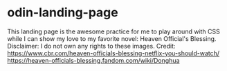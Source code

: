 # odin-landing-page

This landing page is the awesome practice for me to play around with CSS while I can show my love to my favorite novel: Heaven Official's Blessing.
Disclaimer: I do not own any rights to these images.
Credit: 
https://www.cbr.com/heaven-officials-blessing-netflix-you-should-watch/
https://heaven-officials-blessing.fandom.com/wiki/Donghua
